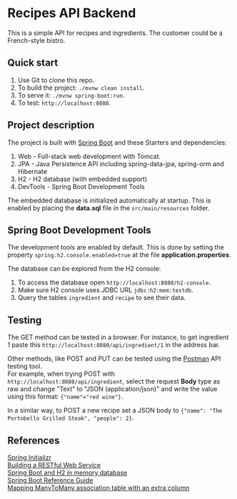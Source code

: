 # Recipes API Backend

This is a simple API for recipes and ingredients. The customer could be 
a French-style bistro.



## Quick start

1. Use Git to clone this repo.
1. To build the project: `./mvnw clean install`.
1. To serve it: `./mvnw spring-boot:run`.
1. To test: `http://localhost:8080`.



## Project description

The project is built with [Spring Boot](http://spring.io/projects/spring-boot) 
and these Starters and dependencies:

1. Web - Full-stack web development with Tomcat.
1. JPA - Java Persistence API including spring-data-jpa, spring-orm and Hibernate
1. H2 - H2 database (with embedded support)
1. DevTools - Spring Boot Development Tools

The embedded database is initialized automatically at startup. This is
enabled by placing the **data.sql** file in the `src/main/resources` folder.



## Spring Boot Development Tools

The development tools are enabled by default. This is done by setting the
property `spring.h2.console.enabled=true` at the file **application.properties**.

The database can be explored from the H2 console: 
  
1. To access the database open `http://localhost:8080/h2-console`.
1. Make sure H2 console uses JDBC URL `jdbc:h2:mem:testdb`.
1. Query the tables `ingredient` and `recipe` to see their data.



## Testing

The GET method can be tested in a browser. For instance, to get ingredient 1
paste this `http://localhost:8080/api/ingredient/1` in the address bar.  

Other methods, like POST and PUT can be tested using the
[Postman](https://www.getpostman.com/) API testing tool.  
For example, when trying POST with `http://localhost:8080/api/ingredient`,
select the request **Body** type as raw and change "Text" to "JSON (application/json)"
and write the value using this format: `{"name"="red wine"}`.

In a similar way, to POST a new recipe set a JSON body
to `{"name": "The Portobello Grilled Steak", "people": 2}`. 



## References

[Spring Initializr](https://start.spring.io/)  
[Building a RESTful Web Service](http://spring.io/guides/gs/rest-service/#scratch)  
[Spring Boot and H2 in memory database](http://www.springboottutorial.com/spring-boot-and-h2-in-memory-database)  
[Spring Boot Reference Guide](https://docs.spring.io/spring-boot/docs/current-SNAPSHOT/reference/htmlsingle/#getting-started-first-application-pom)  
[Mapping ManyToMany association table with an extra column](https://stackoverflow.com/questions/5127129/mapping-many-to-many-association-table-with-extra-columns)

